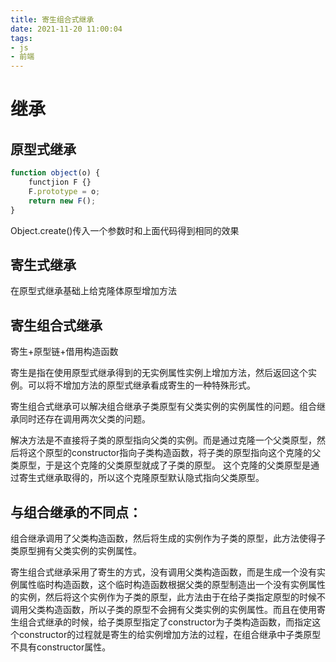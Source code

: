 ```yaml
---
title: 寄生组合式继承
date: 2021-11-20 11:00:04
tags:
- js
- 前端
---
```

# 继承

## 原型式继承

```javascript
function object(o) {
    functjion F {}
    F.prototype = o;
    return new F();
}
```

Object.create()传入一个参数时和上面代码得到相同的效果

## 寄生式继承

在原型式继承基础上给克隆体原型增加方法

## 寄生组合式继承

寄生+原型链+借用构造函数

寄生是指在使用原型式继承得到的无实例属性实例上增加方法，然后返回这个实例。可以将不增加方法的原型式继承看成寄生的一种特殊形式。

寄生组合式继承可以解决组合继承子类原型有父类实例的实例属性的问题。组合继承同时还存在调用两次父类的问题。

解决方法是不直接将子类的原型指向父类的实例。而是通过克隆一个父类原型，然后将这个原型的constructor指向子类构造函数，将子类的原型指向这个克隆的父类原型，于是这个克隆的父类原型就成了子类的原型。
这个克隆的父类原型是通过寄生式继承取得的，所以这个克隆原型默认隐式指向父类原型。

## 与组合继承的不同点：

组合继承调用了父类构造函数，然后将生成的实例作为子类的原型，此方法使得子类原型拥有父类实例的实例属性。

寄生组合式继承采用了寄生的方式，没有调用父类构造函数，而是生成一个没有实例属性临时构造函数，这个临时构造函数根据父类的原型制造出一个没有实例属性的实例，然后将这个实例作为子类的原型，此方法由于在给子类指定原型的时候不调用父类构造函数，所以子类的原型不会拥有父类实例的实例属性。而且在使用寄生组合式继承的时候，给子类原型指定了constructor为子类构造函数，而指定这个constructor的过程就是寄生的给实例增加方法的过程，在组合继承中子类原型不具有constructor属性。

